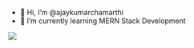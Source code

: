 - 👋 Hi, I’m @ajaykumarchamarthi
- 🌱 I’m currently learning MERN Stack Development

<img src="https://github-readme-stats.vercel.app/api?username=ajaykumarchamarthi&&show_icons=true&title_color=ffffff&icon_color=bb2acf&text_color=daf7dc&bg_color=191919">

<!---
ajaykumarchamarthi/ajaykumarchamarthi is a ✨ special ✨ repository because its `README.md` (this file) appears on your GitHub profile.
You can click the Preview link to take a look at your changes.
--->
